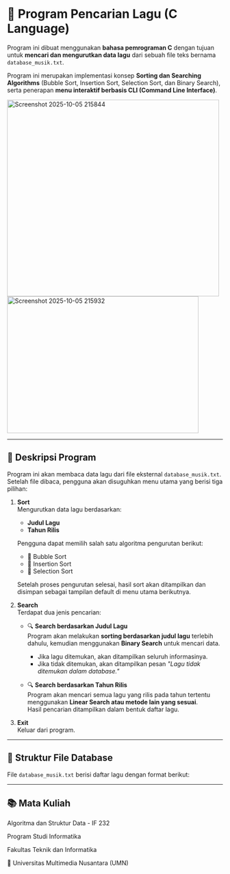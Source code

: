 # 🎵 Program Pencarian Lagu (C Language)

Program ini dibuat menggunakan **bahasa pemrograman C** dengan tujuan untuk **mencari dan mengurutkan data lagu** dari sebuah file teks bernama `database_musik.txt`.

Program ini merupakan implementasi konsep **Sorting dan Searching Algorithms** (Bubble Sort, Insertion Sort, Selection Sort, dan Binary Search), serta penerapan **menu interaktif berbasis CLI (Command Line Interface)**.

<img width="495" height="458" alt="Screenshot 2025-10-05 215844" src="https://github.com/user-attachments/assets/ce45a716-bd0d-4bac-a80d-244cf3b3240c" />

<img width="447" height="319" alt="Screenshot 2025-10-05 215932" src="https://github.com/user-attachments/assets/ec1e3de8-723c-4ac4-9a4e-a930f6d56329" />

---

## 🧠 Deskripsi Program

Program ini akan membaca data lagu dari file eksternal `database_musik.txt`.  
Setelah file dibaca, pengguna akan disuguhkan menu utama yang berisi tiga pilihan:

1. **Sort**  
   Mengurutkan data lagu berdasarkan:
   - **Judul Lagu**  
   - **Tahun Rilis**  

   Pengguna dapat memilih salah satu algoritma pengurutan berikut:
   - 🔹 Bubble Sort  
   - 🔹 Insertion Sort  
   - 🔹 Selection Sort  

   Setelah proses pengurutan selesai, hasil sort akan ditampilkan dan disimpan sebagai tampilan default di menu utama berikutnya.

2. **Search**  
   Terdapat dua jenis pencarian:
   - 🔍 **Search berdasarkan Judul Lagu**  
     Program akan melakukan **sorting berdasarkan judul lagu** terlebih dahulu, kemudian menggunakan **Binary Search** untuk mencari data.
     - Jika lagu ditemukan, akan ditampilkan seluruh informasinya.
     - Jika tidak ditemukan, akan ditampilkan pesan *"Lagu tidak ditemukan dalam database."*
   
   - 🔍 **Search berdasarkan Tahun Rilis**  
     Program akan mencari semua lagu yang rilis pada tahun tertentu menggunakan **Linear Search atau metode lain yang sesuai**.  
     Hasil pencarian ditampilkan dalam bentuk daftar lagu.

3. **Exit**  
   Keluar dari program.

---

## 📄 Struktur File Database

File `database_musik.txt` berisi daftar lagu dengan format berikut:

---

## 📚 Mata Kuliah

Algoritma dan Struktur Data - IF 232

Program Studi Informatika

Fakultas Teknik dan Informatika

🏫 Universitas Multimedia Nusantara (UMN)

